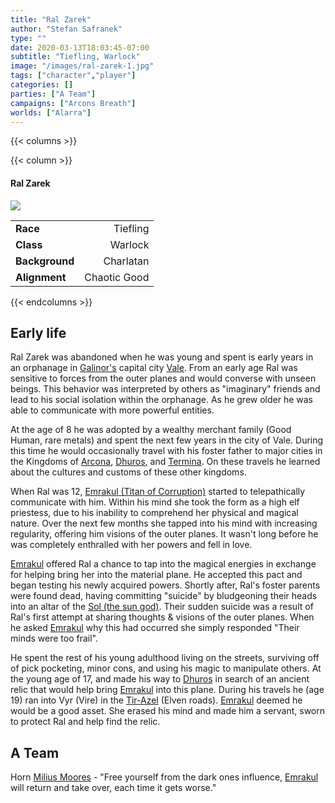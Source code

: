 ```yaml
---
title: "Ral Zarek"
author: "Stefan Safranek"
type: ""
date: 2020-03-13T18:03:45-07:00
subtitle: "Tiefling, Warlock"
image: "/images/ral-zarek-1.jpg"
tags: ["character","player"]
categories: []
parties: ["A Team"]
campaigns: ["Arcons Breath"]
worlds: ["Alarra"]
---
```


{{< columns >}}


{{< column >}}

<div class="description-table">

#### Ral Zarek

<img src="/images/ral-zarek-1.jpg" class="portrait">

|                   |                       |
| ----------------- | ---------------------:|
| <b>Race</b>       | Tiefling	            |
| <b>Class</b>      | Warlock               |
| <b>Background</b> | Charlatan             |
| <b>Alignment</b>  | Chaotic Good          |

</div>

{{< endcolumns >}}


## Early life
Ral Zarek was abandoned when he was young and spent is early years in an orphanage in [Galinor's](/TODO) capital city [Vale](/TODO). From an early age Ral was sensitive to forces from the outer planes and would converse with unseen beings. This behavior was interpreted by others as "imaginary" friends and lead to his social isolation within the orphanage. As he grew older he was able to communicate with more powerful entities.

At the age of 8 he was adopted by a wealthy merchant family (Good Human, rare metals) and spent the next few years in the city of Vale. During this time he would occasionally travel with his foster father to major cities in the Kingdoms of [Arcona](/TODO), [Dhuros](/TODO), and [Termina](/TODO). On these travels he learned about the cultures and customs of these other kingdoms.

When Ral was 12, [Emrakul (Titan of Corruption)](/characters/emrakul) started to telepathically communicate with him. Within his mind she took the form as a high elf priestess, due to his inability to comprehend her physical and magical nature. Over the next few months she tapped into his mind with increasing regularity, offering him visions of the outer planes. It wasn't long before he was completely enthralled with her powers and fell in love.

[Emrakul](/characters/emrakul) offered Ral a chance to tap into the magical energies in exchange for helping bring her into the material plane. He accepted this pact and began testing his newly acquired powers. Shortly after, Ral's foster parents were found dead, having committing "suicide" by bludgeoning their heads into an altar of the [Sol (the sun god)](/TODO). Their sudden suicide was a result of Ral's first attempt at sharing thoughts & visions of the outer planes. When he asked [Emrakul](/characters/emrakul) why this had occurred she simply responded "Their minds were too frail".

He spent the rest of his young adulthood living on the streets, surviving off of pick pocketing, minor cons, and using his magic to manipulate others. At the young age of 17, and made his way to [Dhuros](/TODO) in search of an ancient relic that would help bring [Emrakul](/characters/emrakul) into this plane. During his travels he (age 19) ran into Vyr (Vire) in the [Tir-Azel](/TODO) (Elven roads). [Emrakul](/characters/emrakul) deemed he would be a good asset. She erased his mind and made him a servant, sworn to protect Ral and help find the relic.


## A Team
Horn
[Milius Moores](/TODO) - "Free yourself from the dark ones influence, [Emrakul](/characters/emrakul) will return and take over, each time it gets worse."
